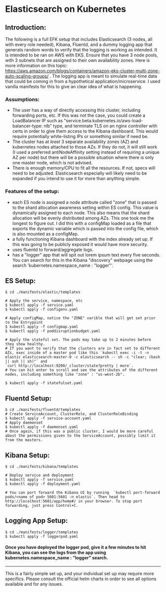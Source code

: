 # Elasticsearch on Kubernetes
[INSTRUCTIONS.md]: ./INSTRUCTIONS.md

## Introduction:

The following is a full EFK setup that includes Elasticsearch (3 nodes, all with every role needed), Kibana, Fluentd, and a dummy logging app that generats random words to verify that the logging is working as intended. It is intended to be ran on AWS with EKS. Ensure that you have 3 node pools, with 3 subnets that are assigned to their own availability zones. Here is more information on this topic: https://aws.amazon.com/blogs/containers/amazon-eks-cluster-multi-zone-auto-scaling-groups/ . The logging app is meant to simulate real-time data that could be coming in from a hypothetical application/microservice. I used vanilla manifests for this to give an clear idea of what is happening.

### Assumptions:
  * The user has a way of directly accessing this cluster, including forwarding ports, etc. If this was not the case, you could create a LoadBalancer IP such as "service.beta.kubernetes.io/aws-load-balancer-type: nlb" type, and terminate TLS on an nginx controller with certs in order to give them access to the Kibana dashboard. This would require potentially white-listing IPs or something similar if need be.
  * The cluster has at *least* 3 separate availability zones (AZ) and kubernetes nodes attached to those AZs. If they do not, it will still work (I used a preferred antiNodeAffinity setting instead of requiring a unique AZ per node) but there will be a possible situation where there is only one master node, which is not advised.
  * There is enough memory/CPU to fit all the resources. If not, specs will need to be adjusted. Elasticsearch especially will likely need to be expanded if you intend to use it for more than anything simple.

### Features of the setup:
  * each ES node is assigned a node attribute called "zone" that is passed to the shard allocation awareness setting within ES config. This value is dynamically assigned to each node. This also means that the shard allocation will be evenly distributed among AZs. This one took me the longest to figure out. I did this with a configMap loaded as a file that exports the dynamic variable which is passed into the config file, which is also mounted as a configMap.
  * a fully functioning Kibana dashboard with the index already set up. If this was going to be publicly exposed it would have more security.
  * uses fluentd to forward/aggregate logs. 
  * has a "logger" app that will spit out lorem ipsum text every five seconds. You can search for this in the Kibana "discovery" webpage using the search 'kubernetes.namespace_name : "logger"'.


## ES Setup:
```
$ cd ./manifests/elastic/templates

# Apply the service, namespace, etc
$ kubectl apply -f service.yaml
$ kubectl apply -f configenv.yaml

# Apply configMap, notice the "ZONE" varible that will get set prior to the Entrypoint
$ kubectl apply -f configmap.yaml
$ kubectl apply -f poddisruptionbudget.yaml

# Apply the stateful set. The pods may take up to 2 minutes before they show healthy. 
# If you want to verify that the clusters are in fact set to different AZs, exec inside of a master pod like this `kubectl exec -i -t -n elastic elasticsearch-master-0 -c elasticsearch -- sh -c "clear; (bash || ash || sh)"` and 
`curl http://localhost:9200/_cluster/state?pretty | more`. 
# You can hit enter to scroll and see the attributes of the different nodes, including something like "zone" : "us-west-2b".

$ kubectl apply -f statefulset.yaml
```

## Fluentd Setup:
```
$ cd ./manifests/fluentd/templates
# Create ServiceAccount, ClusterRole, and ClusterRoleBinding
$ kubectl apply -f service-account.yaml
# Apply daemonset
$ kubectl apply -f daemonset.yaml
# Once again, if this was a public cluster, I would be more careful about the permissions given to the ServiceAccount, possibly limit it from the masters.
```

## Kibana Setup:
```
$ cd ./manifests/kibana/templates

# Deploy service and deployment
$ kubectl apply -f service.yaml
$ kubectl apply -f deployment.yaml

# You can port forward the Kibana UI by running  `kubectl port-forward pods/<name of pod> 5601:5601 -n elastic`. Then head to http://localhost:5601/app/home#/ in your browser. To stop port forwarding, just press Control+C.
```
## Logging App Setup:
```
$ cd ./manifests/logger/templates
$ kubectl apply -f loggerpod.yaml
```

#### Once you have deployed the logger pod, give it a few minutes to hit Kibana, you can see the logs from the app using kubernetes.namespace_name : "logger" search.

---------

This is a fairly simple set up, and your individual set up may require more specifics. Please consult the official helm charts in order to see all options available and for any issues.


 
